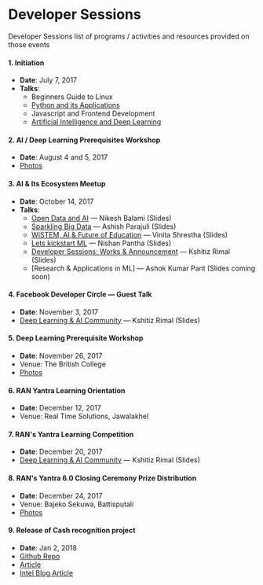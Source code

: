 # Developer Sessions

Developer Sessions list of programs / activities and resources provided on those events

#### 1. Initiation
- **Date**: July 7, 2017
- **Talks**:
   - Beginners Guide to Linux 
   - [Python and its Applications](sessions/session-1/slides/Python%20and%20its%20applications.pdf)
   - Javascript and Frontend Development
   - [Artificial Intelligence and Deep Learning](sessions/session-1/slides/AI.pdf)

#### 2. AI / Deep Learning Prerequisites Workshop
- **Date**: August 4 and 5, 2017
- [Photos](https://drive.google.com/drive/folders/0B3P-rtZ-CedrLWFGdjNCUzFLZk0)

#### 3. AI & Its Ecosystem Meetup
- **Date**: October 14, 2017
- **Talks**:
	- [Open Data and AI](sessions/october14/open_data/open_data.pdf) — Nikesh Balami (Slides)
	- [Sparkling Big Data](sessions/october14/big_data/big_data.pdf) — Ashish Parajuli (Slides)
	- [WiSTEM, AI & Future of Education](sessions/october14/wistem/wistem.ppt) — Vinita Shrestha (Slides)
	- [Lets kickstart ML](http://www.nishanpantha.com.np/lets-kickstart-ml/) — Nishan Pantha (Slides)
	- [Developer Sessions: Works & Announcement](sessions/october14/announcement/slides.pptx) — Kshitiz Rimal (Slides)
	- [Research & Applications in ML] — Ashok Kumar Pant (Slides coming soon)

#### 4. Facebook Developer Circle — Guest Talk
- **Date**: November 3, 2017
- [Deep Learning & AI Community](sessions/facebook_circle/ai_community.pptx) — Kshitiz Rimal (Slides)


#### 5. Deep Learning Prerequisite Workshop
- **Date**: November 26, 2017
- Venue: The British College
- [Photos](https://drive.google.com/drive/folders/1YHJb00Kz2FUpl2-vuCGyGDnu9nHaHCT8?usp=sharing)

#### 6. RAN Yantra Learning Orientation
- **Date**: December 12, 2017
- Venue: Real Time Solutions, Jawalakhel

#### 7. RAN's Yantra Learning Competition
- **Date**: December 20, 2017
- [Deep Learning & AI Community](sessions/facebook_circle/ai_community.pptx) — Kshitiz Rimal (Slides)

#### 8. RAN's Yantra 6.0 Closing Ceremony Prize Distribution
- **Date**: December 24, 2017
- Venue: Bajeko Sekuwa, Battisputali
- [Photos](https://www.facebook.com/kshitizrimal/posts/10155827704367936?pnref=story)

#### 9. Release of Cash recognition project
- **Date**: Jan 2, 2018
- [Github Repo](https://github.com/devSessions/crvi)
- [Article](https://medium.com/deep-learning-journals/practical-lessons-learned-while-implementing-image-classifier-6dc39c6efd7e)
- [Intel Blog Article](https://software.intel.com/en-us/blogs/2017/11/21/cash-recognition-for-the-visually-impaired-using-deep-learning)